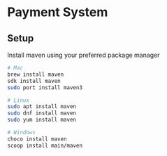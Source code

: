 # Payment System

## Setup

Install maven using your preferred package manager

```bash
# Mac
brew install maven
sdk install maven
sudo port install maven3

# Linux
sudo apt install maven
sudo dnf install maven
sudo yum install maven

# Windows
choco install maven
scoop install main/maven
```
